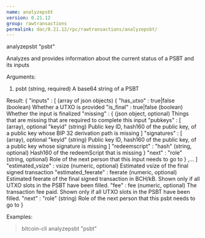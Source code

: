 ```yaml
---
name: analyzepsbt
version: 0.21.12
group: rawtransactions
permalink: doc/0.21.12/rpc/rawtransactions/analyzepsbt/
---
```


analyzepsbt "psbt"

Analyzes and provides information about the current status of a PSBT and its inputs

Arguments:
1. psbt    (string, required) A base64 string of a PSBT

Result:
{
  "inputs" : [                      (array of json objects)
    {
      "has_utxo" : true|false     (boolean) Whether a UTXO is provided
      "is_final" : true|false     (boolean) Whether the input is finalized
      "missing" : {               (json object, optional) Things that are missing that are required to complete this input
        "pubkeys" : [             (array), optional
          "keyid"                 (string) Public key ID, hash160 of the public key, of a public key whose BIP 32 derivation path is missing
        ]
        "signatures" : [          (array), optional
          "keyid"                 (string) Public key ID, hash160 of the public key, of a public key whose signature is missing
        ]
        "redeemscript" : "hash"   (string, optional) Hash160 of the redeemScript that is missing
      }
      "next" : "role"           (string, optional) Role of the next person that this input needs to go to
    }
    ,...
  ]
  "estimated_vsize" : vsize       (numeric, optional) Estimated vsize of the final signed transaction
  "estimated_feerate" : feerate   (numeric, optional) Estimated feerate of the final signed transaction in BCH/kB. Shown only if all UTXO slots in the PSBT have been filled.
  "fee" : fee                     (numeric, optional) The transaction fee paid. Shown only if all UTXO slots in the PSBT have been filled.
  "next" : "role"                 (string) Role of the next person that this psbt needs to go to
}

Examples:
> bitcoin-cli analyzepsbt "psbt"


